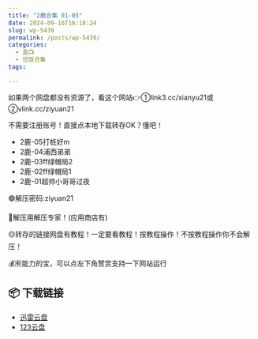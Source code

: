 ```yaml
---
title: "2鹿合集 01-05"
date: 2024-09-16T16:18:24
slug: wp-5439
permalink: /posts/wp-5439/
categories:
  - 盖📺
  - 恰饭合集
tags:

---
```


如果两个网盘都没有资源了，看这个网站👉①link3.cc/xianyu21或②vlink.cc/ziyuan21

不需要注册账号！直接点本地下载转存OK？懂吧！

*   2鹿-05打桩好m
*   2鹿-04浦西弟弟
*   2鹿-03ff绿帽局2
*   2鹿-02ff绿帽局1
*   2鹿-01超帅小哥哥过夜

🟢解压密码:ziyuan21

🔵解压用解压专家！(应用商店有)

🟡转存的链接网盘有教程！一定要看教程！按教程操作！不按教程操作你不会解压！

💰🈶能力的宝，可以点左下角赞赏支持一下网站运行

## 📦 下载链接
- [迅雷云盘](https://blziyuan21.com/pay-download/5439?key=857cca09a4&down_id=0)
- [123云盘](https://blziyuan21.com/pay-download/5439?key=857cca09a4&down_id=1)

